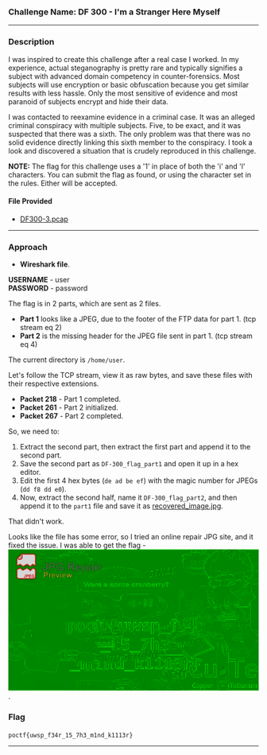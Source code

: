 ### **Challenge Name: DF 300 - I'm a Stranger Here Myself**

---

### **Description**

I was inspired to create this challenge after a real case I worked. In my experience, actual steganography is pretty rare and typically signifies a subject with advanced domain competency in counter-forensics. Most subjects will use encryption or basic obfuscation because you get similar results with less hassle. Only the most sensitive of evidence and most paranoid of subjects encrypt and hide their data.

I was contacted to reexamine evidence in a criminal case. It was an alleged criminal conspiracy with multiple subjects. Five, to be exact, and it was suspected that there was a sixth. The only problem was that there was no solid evidence directly linking this sixth member to the conspiracy. I took a look and discovered a situation that is crudely reproduced in this challenge.

**NOTE:** The flag for this challenge uses a '1' in place of both the 'i' and 'l' characters. You can submit the flag as found, or using the character set in the rules. Either will be accepted.

#### **File Provided**  
- [DF300-3.pcap](Resources/DF300-3.pcap)

---

### **Approach**

- **Wireshark file**.

**USERNAME** - user  
**PASSWORD** - password  

The flag is in 2 parts, which are sent as 2 files.

- **Part 1** looks like a JPEG, due to the footer of the FTP data for part 1. (tcp stream eq 2)  
- **Part 2** is the missing header for the JPEG file sent in part 1. (tcp stream eq 4)

The current directory is `/home/user`.

Let's follow the TCP stream, view it as raw bytes, and save these files with their respective extensions.

- **Packet 218** - Part 1 completed.  
- **Packet 261** - Part 2 initialized.  
- **Packet 267** - Part 2 completed.  

So, we need to:

1. Extract the second part, then extract the first part and append it to the second part.
2. Save the second part as `DF-300_flag_part1` and open it up in a hex editor. 
3. Edit the first 4 hex bytes (`de ad be ef`) with the magic number for JPEGs (`dd f8 dd e0`).
4. Now, extract the second half, name it `DF-300_flag_part2`, and then append it to the `part1` file and save it as [recovered_image.jpg](Resources/recovered_image.jpg).

That didn't work.

Looks like the file has some error, so I tried an online repair JPG site, and it fixed the issue. I was able to get the flag - ![repaired_image.jpg](Resources/repaired_image.jpg).

### **Flag**

`poctf{uwsp_f34r_15_7h3_m1nd_k1113r}`

---